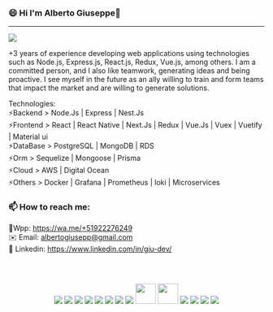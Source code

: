 ### 😄 Hi I'm Alberto Giuseppe👋
<hr/>
<img src="https://readme-typing-svg.herokuapp.com?color=E6B5776697&lines=I'+am+a+Software+developer">

+3 years of experience developing web applications using technologies such as Node.js, Express.js,
React.js, Redux, Vue.js, among others. I am a committed person, and I also like teamwork, generating ideas and being proactive. I see myself in the future as an ally willing to train and form teams that impact the market and are willing to generate solutions.

Technologies:
<br>
⚡Backend > Node.Js | Express | Nest.Js
<br>
⚡Frontend > React | React Native | Next.Js | Redux | Vue.Js | Vuex | Vuetify | Material ui
<br>
⚡DataBase > PostgreSQL | MongoDB | RDS
<br>
⚡Orm > Sequelize | Mongoose | Prisma
<br>
⚡Cloud > AWS | Digital Ocean
<br>
⚡Others > Docker | Grafana | Prometheus | loki | Microservices


### 📫 How to reach me:
📱Wpp: https://wa.me/+51922276249 <br>
✉️ Email: albertogiusepp@gmail.com <br>
🚀 Linkedin: https://www.linkedin.com/in/giu-dev/​​ <br>

<h2 align="center"></h2>
<br>
<p align=center>
<a href="https://www.w3schools.com/html/" target="_blank"><img src="https://img.icons8.com/color/48/000000/html-5.png"/></a>
<a href="https://www.w3schools.com/css/" target="_blank"><img src="https://img.icons8.com/color/48/000000/css3.png"/></a>
<a href="https://www.javascript.com/" target="_blank"><img src="https://img.icons8.com/color/48/000000/javascript.png"/></a>
<a href="https://www.typescriptlang.org/" target="_blank"><img src="https://img.icons8.com/color/48/000000/typescript.png"/></a>
<a href="https://reactjs.org/" target="_blank"><img src="https://img.icons8.com/color/48/000000/react-native.png"/></a>
<a href="https://redux.js.org/" target="_blank"><img src="https://img.icons8.com/color/48/000000/redux.png"/></a>
<a href="https://nodejs.org/" target="_blank"><img src="https://img.icons8.com/color/48/000000/nodejs.png"/></a>
<a href="https://expressjs.com/" target="_blank"><img src="https://media.licdn.com/dms/image/D5612AQHkpTFr4Ehbzg/article-cover_image-shrink_720_1280/0/1699970998525?e=2147483647&v=beta&t=4ym1XhvUf6JOVoogTm-m5XMSrz9j482Zdo1axxjQoFI"/></a>
<a href="https://sequelize.org/" target="_blank"><img width="40px" src="https://s2.qwant.com/thumbr/0x380/f/1/def6e5a6cedacd5856251aeaef7e52119bf19a4f70ada987080f4a3db8e074/sequelize-logo-png-transparent.png?u=https%3A%2F%2Fcdn.freebiesupply.com%2Flogos%2Flarge%2F2x%2Fsequelize-logo-png-transparent.png&q=0&b=1&p=0&a=0"/></a>
<a href="https://www.postgresql.org/" target="_blank"><img width="40px" src="https://ibb.co/XxMWjp4"/></a>
<a href="https://www.mongodb.com/" target="_blank"><img src="https://img.icons8.com/color/48/000000/mongodb.png"/></a>
<a href="https://mui.com/" target="_blank"><img src="https://img.icons8.com/color/48/000000/material-ui.png"/></a>
<a href="https://getbootstrap.com/" target="_blank"><img src="https://img.icons8.com/color/48/000000/bootstrap.png"/></a>
<a href="https://github.com/" target="_blank"><img src="https://img.icons8.com/color/48/000000/github.png"/></a>
<br>
</p>
